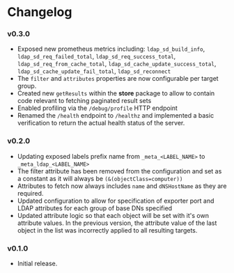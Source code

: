 # Changelog


### v0.3.0
- Exposed new prometheus metrics including: `ldap_sd_build_info`, `ldap_sd_req_failed_total`, `ldap_sd_req_success_total`, `ldap_sd_req_from_cache_total`, `ldap_sd_cache_update_success_total`, `ldap_sd_cache_update_fail_total`, `ldap_sd_reconnect`
- The `filter` and `attributes` properties are now configurable per target group.
- Created new `getResults` within the **store** package to allow to contain code relevant to fetching paginated result sets
- Enabled profiling via the  `/debug/profile` HTTP endpoint
- Renamed the `/health` endpoint to `/healthz` and implemented a basic verification to return the actual health status of the server.

### v0.2.0
- Updating exposed labels prefix name from `_meta_<LABEL_NAME>` to `_meta_ldap_<LABEL_NAME>`
- The filter attribute has been removed from the configuration and set as a constant as it will always be `(&(objectClass=computer))`
- Attributes to fetch now always includes `name` and `dNSHostName` as they are required. 
- Updated configuration to allow for specification of exporter port and LDAP attributes for each group of base DNs specified 
- Updated attribute logic so that each object will be set with it's own attribute values.  In the previous version, the attribute value of the last object in the list was incorrectly applied to all resulting targets.

### v0.1.0
- Initial release.
